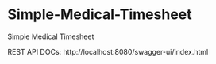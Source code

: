 # Simple-Medical-Timesheet
Simple Medical Timesheet


REST API DOCs: http://localhost:8080/swagger-ui/index.html